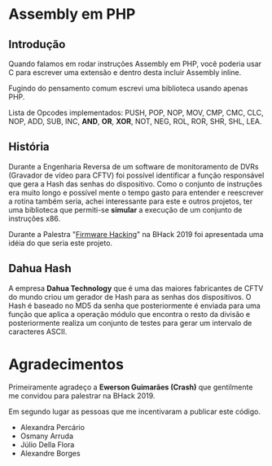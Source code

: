 # Assembly em PHP

## Introdução

Quando falamos em rodar instruções Assembly em PHP, você poderia usar C para escrever uma extensão e dentro desta incluir Assembly inline.

Fugindo do pensamento comum escrevi uma biblioteca usando apenas PHP.

Lista de Opcodes implementados: PUSH, POP, NOP, MOV, CMP, CMC, CLC, NOP, ADD, SUB, INC, **AND**, **OR**, **XOR**, NOT, NEG, ROL, ROR, SHR, SHL, LEA.

## História

Durante a Engenharia Reversa de um software de monitoramento de DVRs (Gravador de vídeo para CFTV) foi possível identificar a função responsável que gera a Hash das senhas do dispositivo. Como o conjunto de instruções era muito longo e possível mente o tempo gasto para entender e reescrever a rotina também seria, achei interessante para este e outros projetos, ter uma biblioteca que permiti-se **simular** a execução de um conjunto de instruções x86.

Durante a Palestra "[Firmware Hacking](https://www.linkedin.com/posts/jan%C3%B4-falkowski-burkard-514248a0_palestra-firmware-hacking-apresentada-no-activity-6607810092978982912-V3P7)" na BHack 2019 foi apresentada uma idéia do que seria este projeto.

## Dahua Hash

A empresa **Dahua Technology** que é uma das maiores fabricantes de CFTV do mundo criou um gerador de Hash para as senhas dos dispositivos. O Hash é baseado no MD5 da senha que posteriormente é enviada para uma função que aplica a operação módulo que encontra o resto da divisão e posteriormente realiza um conjunto de testes para gerar um intervalo de caracteres ASCII.

# Agradecimentos

Primeiramente agradeço a **Ewerson Guimarães (Crash)** que gentilmente me convidou para palestrar na BHack 2019.

Em segundo lugar as pessoas que me incentivaram a publicar este código.
* Alexandra Percário
* Osmany Arruda
* Júlio Della Flora
* Alexandre Borges
